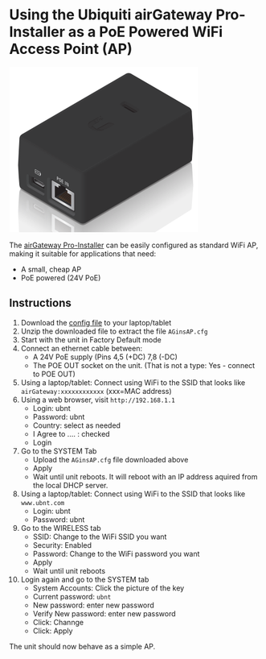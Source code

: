 # Using the Ubiquiti airGateway Pro-Installer as a PoE Powered WiFi Access Point (AP)
![AGProIns Image](../images/AGproINS.png)

The [airGateway Pro-Installer](https://ubwh.com.au/Ubiquiti/Accessories/AG-PRO-INS) can be easily configured as standard WiFi AP, making it suitable for applications that need:
* A small, cheap AP
* PoE powered (24V PoE)

## Instructions
1. Download the [config file](https://github.com/UBWH/ubwh_support.github.io/raw/main/assets/AGinsAP.zip) to your laptop/tablet
1. Unzip the downloaded file to extract the file `AGinsAP.cfg`
1. Start with the unit in Factory Default mode
1. Connect an ethernet cable between:
   * A 24V PoE supply (Pins 4,5 (+DC)  7,8 (-DC)
   * The POE OUT socket on the unit. (That is not a type: Yes - connect to POE OUT)
1. Using a laptop/tablet: Connect using WiFi to the SSID that looks like `airGateway:xxxxxxxxxxxx`  (xxx=MAC address)
1. Using a web browser, visit `http://192.168.1.1`
   * Login:    ubnt
   * Password: ubnt
   * Country: select as needed
   * I Agree to .... : checked
   * Login
1. Go to the SYSTEM Tab
   * Upload the `AGinsAP.cfg` file downloaded above
   * Apply
   * Wait until unit reboots. It will reboot with an IP address aquired from the local DHCP server.
1. Using a laptop/tablet: Connect using WiFi to the SSID that looks like `www.ubnt.com`
   * Login:    ubnt
   * Password: ubnt
1. Go to the WIRELESS tab
   * SSID: Change to the WiFi SSID you want
   * Security: Enabled
   * Password: Change to the WiFi password you want
   * Apply
   * Wait until unit reboots
1. Login again and go to the SYSTEM tab
   * System Accounts: Click the picture of the key
   * Current password: `ubnt`
   * New password: enter new password
   * Verify New password: enter new password
   * Click: Channge
   * Click: Apply
  
The unit should now behave as a simple AP. 

  
